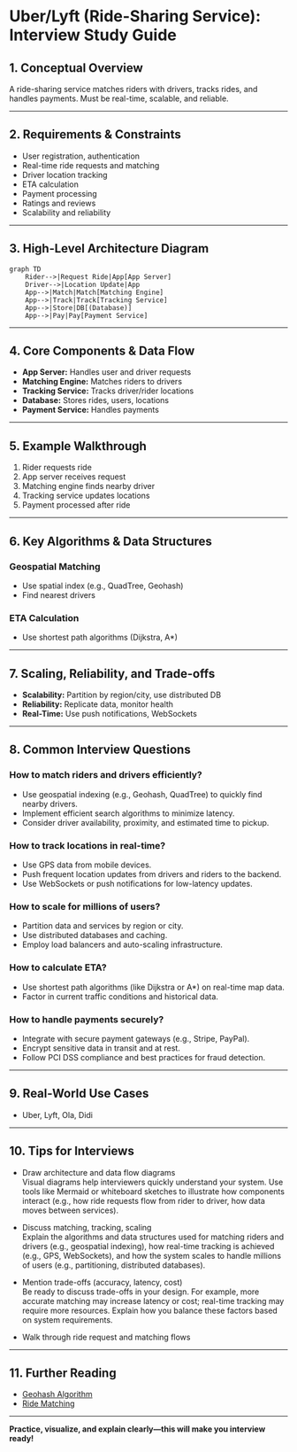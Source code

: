 # Uber/Lyft (Ride-Sharing Service): Interview Study Guide

## 1. Conceptual Overview
A ride-sharing service matches riders with drivers, tracks rides, and handles payments. Must be real-time, scalable, and reliable.

---

## 2. Requirements & Constraints
- User registration, authentication
- Real-time ride requests and matching
- Driver location tracking
- ETA calculation
- Payment processing
- Ratings and reviews
- Scalability and reliability

---

## 3. High-Level Architecture Diagram
```mermaid
graph TD
    Rider-->|Request Ride|App[App Server]
    Driver-->|Location Update|App
    App-->|Match|Match[Matching Engine]
    App-->|Track|Track[Tracking Service]
    App-->|Store|DB[(Database)]
    App-->|Pay|Pay[Payment Service]
```


---

## 4. Core Components & Data Flow
- **App Server:** Handles user and driver requests
- **Matching Engine:** Matches riders to drivers
- **Tracking Service:** Tracks driver/rider locations
- **Database:** Stores rides, users, locations
- **Payment Service:** Handles payments

---

## 5. Example Walkthrough
1. Rider requests ride
2. App server receives request
3. Matching engine finds nearby driver
4. Tracking service updates locations
5. Payment processed after ride

---

## 6. Key Algorithms & Data Structures
### Geospatial Matching
- Use spatial index (e.g., QuadTree, Geohash)
- Find nearest drivers

### ETA Calculation
- Use shortest path algorithms (Dijkstra, A*)

---

## 7. Scaling, Reliability, and Trade-offs
- **Scalability:** Partition by region/city, use distributed DB
- **Reliability:** Replicate data, monitor health
- **Real-Time:** Use push notifications, WebSockets

---

## 8. Common Interview Questions
### How to match riders and drivers efficiently?
- Use geospatial indexing (e.g., Geohash, QuadTree) to quickly find nearby drivers.
- Implement efficient search algorithms to minimize latency.
- Consider driver availability, proximity, and estimated time to pickup.

### How to track locations in real-time?
- Use GPS data from mobile devices.
- Push frequent location updates from drivers and riders to the backend.
- Use WebSockets or push notifications for low-latency updates.

### How to scale for millions of users?
- Partition data and services by region or city.
- Use distributed databases and caching.
- Employ load balancers and auto-scaling infrastructure.

### How to calculate ETA?
- Use shortest path algorithms (like Dijkstra or A*) on real-time map data.
- Factor in current traffic conditions and historical data.

### How to handle payments securely?
- Integrate with secure payment gateways (e.g., Stripe, PayPal).
- Encrypt sensitive data in transit and at rest.
- Follow PCI DSS compliance and best practices for fraud detection.

---

## 9. Real-World Use Cases
- Uber, Lyft, Ola, Didi

---

## 10. Tips for Interviews
- Draw architecture and data flow diagrams  
    Visual diagrams help interviewers quickly understand your system. Use tools like Mermaid or whiteboard sketches to illustrate how components interact (e.g., how ride requests flow from rider to driver, how data moves between services).

- Discuss matching, tracking, scaling  
    Explain the algorithms and data structures used for matching riders and drivers (e.g., geospatial indexing), how real-time tracking is achieved (e.g., GPS, WebSockets), and how the system scales to handle millions of users (e.g., partitioning, distributed databases).

- Mention trade-offs (accuracy, latency, cost)  
    Be ready to discuss trade-offs in your design. For example, more accurate matching may increase latency or cost; real-time tracking may require more resources. Explain how you balance these factors based on system requirements.
- Walk through ride request and matching flows

---

## 11. Further Reading
- [Geohash Algorithm](https://en.wikipedia.org/wiki/Geohash)
- [Ride Matching](https://www.geeksforgeeks.org/system-design/design-uber-system-design/)

---

**Practice, visualize, and explain clearly—this will make you interview ready!**
